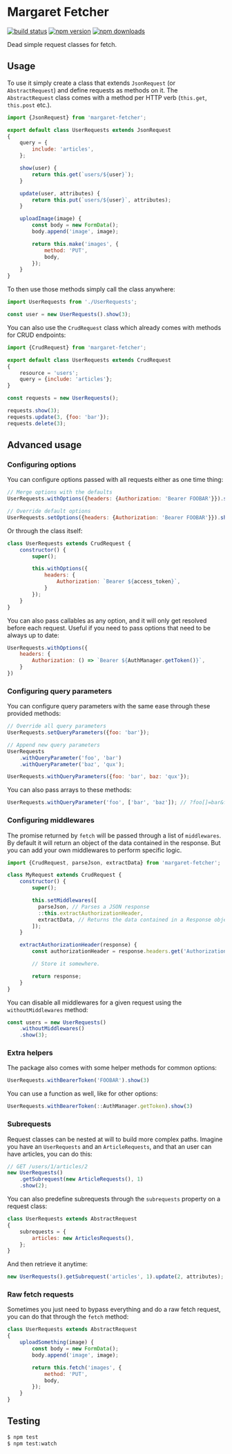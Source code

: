 # Margaret Fetcher

[![build status](https://img.shields.io/travis/madewithlove/margaret-fetcher/master.svg?style=flat-square)](https://travis-ci.org/madewithlove/margaret-fetcher)
[![npm version](https://img.shields.io/npm/v/margaret-fetcher.svg?style=flat-square)](https://www.npmjs.com/package/margaret-fetcher)
[![npm downloads](https://img.shields.io/npm/dm/margaret-fetcher.svg?style=flat-square)](https://www.npmjs.com/package/margaret-fetcher)

Dead simple request classes for fetch.

## Usage

To use it simply create a class that extends `JsonRequest` (or `AbstractRequest`) and define requests as methods on it.
The `AbstractRequest` class comes with a method per HTTP verb (`this.get`, `this.post` etc.).

```js
import {JsonRequest} from 'margaret-fetcher';

export default class UserRequests extends JsonRequest
{
    query = {
        include: 'articles',
    };

    show(user) {
        return this.get(`users/${user}`);
    }

    update(user, attributes) {
        return this.put(`users/${user}`, attributes);
    }

    uploadImage(image) {
        const body = new FormData();
        body.append('image', image);

        return this.make('images', {
            method: 'PUT',
            body,
        });
    }
}
```

To then use those methods simply call the class anywhere:

```js
import UserRequests from './UserRequests';

const user = new UserRequests().show(3);
```

You can also use the `CrudRequest` class which already comes with methods for CRUD endpoints:

```js
import {CrudRequest} from 'margaret-fetcher';

export default class UserRequests extends CrudRequest
{
    resource = 'users';
    query = {include: 'articles'};
}
```

```js
const requests = new UserRequests();

requests.show(3);
requests.update(3, {foo: 'bar'});
requests.delete(3);
```

## Advanced usage

### Configuring options

You can configure options passed with all requests either as one time thing:

```js
// Merge options with the defaults
UserRequests.withOptions({headers: {Authorization: 'Bearer FOOBAR'}}).show(3)

// Override default options
UserRequests.setOptions({headers: {Authorization: 'Bearer FOOBAR'}}).show(3)
```

Or through the class itself:

```js
class UserRequests extends CrudRequest {
    constructor() {
        super();

        this.withOptions({
            headers: {
                Authorization: `Bearer ${access_token}`,
            }
        });
    }
}
```

You can also pass callables as any option, and it will only get resolved before each request.
Useful if you need to pass options that need to be always up to date:

```js
UserRequests.withOptions({
    headers: {
        Authorization: () => `Bearer ${AuthManager.getToken()}`,
    }
})
```

### Configuring query parameters

You can configure query parameters with the same ease through these provided methods:

```js
// Override all query parameters
UserRequests.setQueryParameters({foo: 'bar'});

// Append new query parameters
UserRequests
    .withQueryParameter('foo', 'bar')
    .withQueryParameter('baz', 'qux');

UserRequests.withQueryParameters({foo: 'bar', baz: 'qux'});
```

You can also pass arrays to these methods:

```js
UserRequests.withQueryParameter('foo', ['bar', 'baz']); // ?foo[]=bar&foo[]=baz
```

### Configuring middlewares

The promise returned by `fetch` will be passed through a list of `middlewares`.
By default it will return an object of the data contained in the response. But you can add your own middlewares to perform specific logic.

```js
import {CrudRequest, parseJson, extractData} from 'margaret-fetcher';

class MyRequest extends CrudRequest {
    constructor() {
        super();

        this.setMiddlewares([
          parseJson, // Parses a JSON response
          ::this.extractAuthorizationHeader,
          extractData, // Returns the data contained in a Response object
        ]);
    }

    extractAuthorizationHeader(response) {
        const authorizationHeader = response.headers.get('Authorization');

        // Store it somewhere.

        return response;
    }
}
```

You can disable all middlewares for a given request using the `withoutMiddlewares` method:

```js
const users = new UserRequests()
    .withoutMiddlewares()
    .show(3);
```

### Extra helpers

The package also comes with some helper methods for common options:

```js
UserRequests.withBearerToken('FOOBAR').show(3)
```

You can use a function as well, like for other options:

```js
UserRequests.withBearerToken(::AuthManager.getToken).show(3)
```

### Subrequests

Request classes can be nested at will to build more complex paths.
Imagine you have an `UserRequests` and an `ArticleRequests`, and that an user can have articles, you can do this:

```js
// GET /users/1/articles/2
new UserRequests()
    .getSubrequest(new ArticleRequests(), 1)
    .show(2);
```

You can also predefine subrequests through the `subrequests` property on a request class:

```js
class UserRequests extends AbstractRequest
{
    subrequests = {
        articles: new ArticlesRequests(),  
    }; 
}
```

And then retrieve it anytime:

```js
new UserRequests().getSubrequest('articles', 1).update(2, attributes);
```

### Raw fetch requests

Sometimes you just need to bypass everything and do a raw fetch request, you can do that through the `fetch` method:

```js
class UserRequests extends AbstractRequest
{
    uploadSomething(image) {
        const body = new FormData();
        body.append('image', image);

        return this.fetch('images', {
            method: 'PUT',
            body,
        });
    }
}
```

## Testing

```bash
$ npm test
$ npm test:watch
```
